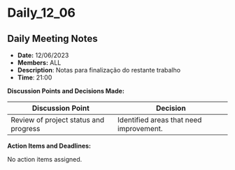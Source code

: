 # Daily_12_06

## Daily Meeting Notes

- **Date:** 12/06/2023
- **Members:** ALL
- **Description**: Notas para finalização do restante trabalho
- **Time**: 21:00

**Discussion Points and Decisions Made:**

| Discussion Point | Decision |
| --- | --- |
| Review of project status and progress   	| Identified areas that need improvement.   |

**Action Items and Deadlines:**

No action items assigned.